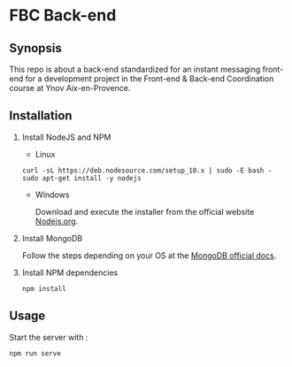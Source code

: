 # FBC Back-end

## Synopsis
This repo is about a back-end standardized for an instant messaging front-end for a development project in the Front-end & Back-end Coordination course at Ynov Aix-en-Provence.

## Installation
1. Install NodeJS and NPM
   - Linux

    ```
    curl -sL https://deb.nodesource.com/setup_10.x | sudo -E bash -
    sudo apt-get install -y nodejs
    ```

   - Windows
  
     Download and execute the installer from the official website [Nodejs.org](https://nodejs.org/en/).

2. Install MongoDB

   Follow the steps depending on your OS at the [MongoDB official docs](https://docs.mongodb.com/manual/administration/install-community/).

3. Install NPM dependencies

   ```
   npm install
   ```

## Usage

Start the server with :
```
npm run serve
```